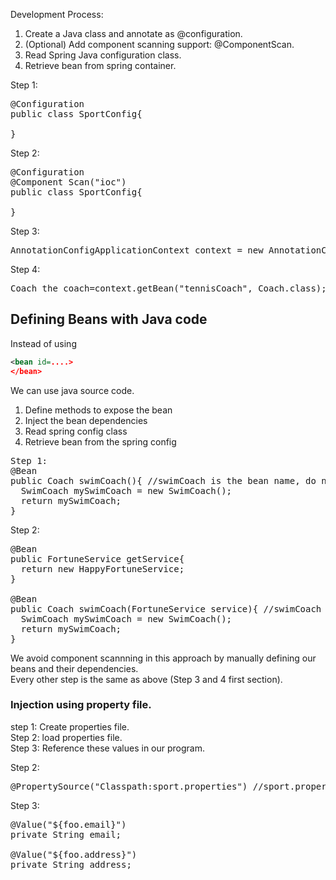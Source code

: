 Development Process:  
1) Create a Java class and annotate as @configuration.  
2) (Optional) Add component scanning support: @ComponentScan.  
3) Read Spring Java configuration class.  
4) Retrieve bean from spring container.  

Step 1:  
<pre>
@Configuration
public class SportConfig{

}
</pre>

Step 2:  
<pre>
@Configuration
@Component Scan("ioc")
public class SportConfig{

}
</pre>

Step 3:
<pre>
AnnotationConfigApplicationContext context = new AnnotationConfigApplication(SportConfig.class);
</pre>

Step 4:
<pre>
Coach the coach=context.getBean("tennisCoach", Coach.class);
</pre>

## Defining Beans with Java code

Instead of using 
```xml
<bean id=....>
</bean>
```
We can use java source code.  
1) Define methods to expose the bean  
2) Inject the bean dependencies  
3) Read spring config class  
4) Retrieve bean from the spring config

<pre>
Step 1:
@Bean
public Coach swimCoach(){ //swimCoach is the bean name, do not need any component scanning.  
  SwimCoach mySwimCoach = new SwimCoach();
  return mySwimCoach;
}
</pre>

Step 2:
<pre>
@Bean
public FortuneService getService{
  return new HappyFortuneService;
}

@Bean
public Coach swimCoach(FortuneService service){ //swimCoach is the bean name, do not need any component scanning.  
  SwimCoach mySwimCoach = new SwimCoach();
  return mySwimCoach;
}
</pre>

We avoid component scannning in this approach by manually defining our beans and their dependencies.  
Every other step is the same as above (Step 3 and 4 first section).  

### Injection using property file. 
step 1: Create properties file.  
Step 2: load properties file.  
Step 3: Reference these values in our program.  

Step 2:
<pre>
@PropertySource("Classpath:sport.properties") //sport.properties is the name of the file. 
</pre>

Step 3: 
<pre>
@Value("${foo.email}")
private String email;

@Value("${foo.address}")
private String address;
</pre>
</pre>
